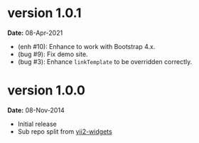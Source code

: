 # version 1.0.1

**Date:** 08-Apr-2021

- (enh #10): Enhance to work with Bootstrap 4.x.
- (bug #9): Fix demo site.
- (bug #3): Enhance `linkTemplate` to be overridden correctly.

# version 1.0.0

**Date:** 08-Nov-2014

- Initial release
- Sub repo split from [yii2-widgets](https://github.com/kartik-v/yii2-widgets)
